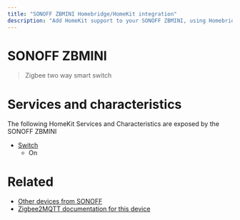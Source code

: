```yaml
---
title: "SONOFF ZBMINI Homebridge/HomeKit integration"
description: "Add HomeKit support to your SONOFF ZBMINI, using Homebridge, Zigbee2MQTT and homebridge-z2m."
---
```

<!---
This file has been GENERATED using src/docgen/docgen.ts
DO NOT EDIT THIS FILE MANUALLY!
-->
# SONOFF ZBMINI
> Zigbee two way smart switch


# Services and characteristics
The following HomeKit Services and Characteristics are exposed by
the SONOFF ZBMINI

* [Switch](../../switch.md)
  * On


# Related
* [Other devices from SONOFF](../index.md#sonoff)
* [Zigbee2MQTT documentation for this device](https://www.zigbee2mqtt.io/devices/ZBMINI.html)